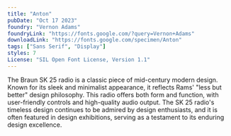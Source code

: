 ```yaml
---
title: "Anton"
pubDate: "Oct 17 2023"
foundry: "Vernon Adams"
foundryLink: "https://fonts.google.com/?query=Vernon+Adams"
downloadLink: "https://fonts.google.com/specimen/Anton"
tags: ["Sans Serif", "Display"]
styles: 7
License: "SIL Open Font License, Version 1.1"
---
```


The Braun SK 25 radio is a classic piece of mid-century modern design. Known for its sleek and minimalist appearance, it reflects Rams' "less but better" design philosophy. This radio offers both form and function, with user-friendly controls and high-quality audio output. The SK 25 radio's timeless design continues to be admired by design enthusiasts, and it is often featured in design exhibitions, serving as a testament to its enduring design excellence.
